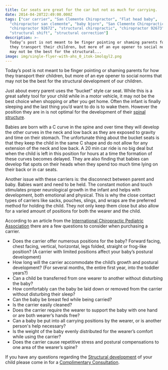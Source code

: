 ```yaml
---
title: Car seats are great for the car but not as much for carrying.
date: 2014-04-28T22:49:00.000Z
tags: ["car carrier", "San Clemente Chiropractor", "Flat head baby",
  "chiropractor san clemente", "baby bjorn", "San Clemente Chiropractic",
  "chiropractor 92672", "structural chiropractic", "chiropractor 92673",
  "structural shift", "structural correction"]
description: >-
  Today’s post is not meant to be finger pointing or shaming parents for how
  they transport their children, but more of an eye opener to social norms that
  may not be the best for the structural...
image: img/single-flyer-with-ahs_0_itok-1molqyl2.png
---
```

Today’s post is not meant to be finger pointing or shaming parents for how they transport their children, but more of an eye opener to social norms that may not be the best for the structural development of our children.

Just about every parent uses the “bucket” style car seat. While this is a great safety tool for your child while in a motor vehicle, it may not be the best choice when shopping or after you get home. Often the infant is finally sleeping and the last thing you’d want to do is to wake them. However the position they are in is not optimal for the development of their [spinal structure](../why-structural-chiropractic.html "structural correction").

Babies are born with a C curve in the spine and over time they will develop the other curves in the neck and low back as they are exposed to gravity and time on their stomach. The unfortunate thing about the bucket seats is that they keep the child in the same C shape and do not allow for any extension of the neck and low back. A 20 min car ride is no big deal but when the child is left in this position for hours at a time the formation of these curves becomes delayed. They are also finding that babies can develop flat spots on their heads when they spend too much time lying on their back or in car seats.

Another issue with these carriers is: the disconnect between parent and baby. Babies want and need to be held. The constant motion and touch stimulates proper neurological growth in the infant and helps with development, both emotional and physical. This is why the close contact types of carriers like sacks, pouches, slings, and wraps are the preferred method for holding the child. They not only keep them close but also allow for a varied amount of positions for both the wearer and the child.

According to an article from the [International Chiropractic Pediatric Association](http://icpa4kids.org/Wellness-Research/baby-wearing-suggestions-for-carrying-your-baby.html "ICPA") there are a few questions to consider when purchasing a carrier.

* Does the carrier offer numerous positions for the baby? Forward facing, chest facing, vertical, horizontal, legs folded, straight or frog-like position? (A carrier with limited positions affect your baby’s postural development)
* How long will the carrier accommodate the child’s growth and postural development? (For several months, the entire first year, into the toddler years?)
* Can a child be transferred from one wearer to another without disturbing the baby?
* How comfortably can the baby be laid down or removed from the carrier without disturbing their sleep?
* Can the baby be breast fed while being carried?
* Is the carrier easily cleaned?
* Does the carrier require the wearer to support the baby with one hand or are both wearer’s hands free?
* Can a baby be put into all carrying positions by the wearer, or is another person's help necessary?
* Is the weight of the baby evenly distributed for the wearer’s comfort while using the carrier?
* Does the carrier cause repetitive stress and postural compensations to one area of the wearer’s spine?

If you have any questions regarding the [Structural development](../what-structural-shift.html "Structural Shirf") of your child please come in for a [Complimentary Consultation](../schedule-complimentary-consultation.html "complimentary consultation").